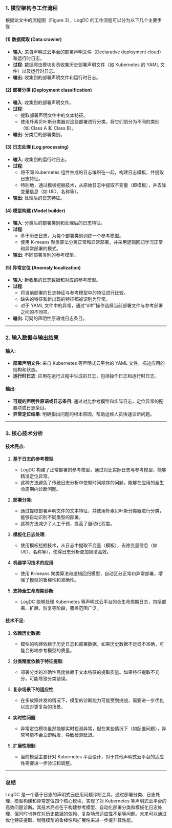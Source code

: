 ### 1. 模型架构与工作流程

根据论文中的流程图（Figure 3），LogDC 的工作流程可以分为以下几个主要步骤：

#### **(1) 数据爬取 (Data crawler)**
- **输入**: 来自声明式云平台的部署声明文件（Declarative deployment cloud）和运行时日志。
- **过程**: 数据爬虫模块负责收集历史部署声明文件（如 Kubernetes 的 YAML 文件）以及运行时日志。
- **输出**: 收集到的部署声明文件和运行时日志。

#### **(2) 部署分类 (Deployment classification)**
- **输入**: 收集到的部署声明文件。
- **过程**:
  - 提取部署声明文件中的文本特征。
  - 使用朴素贝叶斯分类器对这些部署进行分类，将它们划分为不同的类别（如 Class A 和 Class B）。
- **输出**: 分类后的部署类别。

#### **(3) 日志处理 (Log processing)**
- **输入**: 收集到的运行时日志。
- **过程**:
  - 将不同 Kubernetes 组件生成的日志编织在一起，构建日志模板，并提取日志特征。
  - 特别地，通过模板挖掘技术，从原始日志中提取不变量（即模板），并去除变量信息（如 UID、名称等）。
- **输出**: 处理后的日志特征。

#### **(4) 模型构建 (Model builder)**
- **输入**: 分类后的部署类别和处理后的日志特征。
- **过程**:
  - 基于历史日志，为每个部署类别训练一个参考模型。
  - 使用 K-means 聚类算法分离正常和异常部署，并采用逻辑回归学习正常和异常部署的模式。
- **输出**: 不同部署类别的参考模型。

#### **(5) 异常定位 (Anomaly localization)**
- **输入**: 新收集的日志数据和对应的参考模型。
- **过程**:
  - 将当前部署的日志特征与参考模型中的特征进行比较。
  - 缺失的特征和新出现的特征都被识别为异常。
  - 对于 YAML 文件中的异常，通过“diff”操作选择当前部署文件与参考部署之间的不同项。
- **输出**: 可疑的声明性原语或日志条目。

---

### 2. 输入数据与输出结果

#### **输入**:
- **部署声明文件**: 来自 Kubernetes 等声明式云平台的 YAML 文件，描述应用的结构和状态。
- **运行时日志**: 应用在运行过程中生成的日志，包括操作日志和运行时日志。

#### **输出**:
- **可疑的声明性原语或日志条目**: 通过对比参考模型和实际日志，定位异常的配置项或日志条目。
- **异常定位结果**: 明确指出问题的根本原因，帮助运维人员快速诊断问题。

---

### 3. 核心技术分析

#### **技术亮点**:
1. **基于日志的参考模型**:
   - LogDC 构建了正常部署的参考模型，通过对比实际日志与参考模型，能够精准定位异常。
   - 这种方法避免了传统日志分析中依赖时间顺序的问题，能够在应用的全生命周期内诊断问题。

2. **部署分类**:
   - 通过提取部署声明文件的文本特征，并使用朴素贝叶斯分类器进行分类，能够自动识别不同类型的部署。
   - 这种方法减少了人工干预，提高了自动化程度。

3. **模板化日志处理**:
   - 使用模板挖掘技术，从日志中提取不变量（模板），去除变量信息（如 UID、名称等），使得日志分析更加简洁高效。

4. **机器学习技术的应用**:
   - 使用 K-means 聚类算法和逻辑回归模型，自动区分正常和异常部署，增强了模型的鲁棒性和准确性。

5. **支持全生命周期诊断**:
   - LogDC 能够处理 Kubernetes 等声明式云平台的全生命周期日志，包括部署、扩展、恢复等阶段，覆盖范围广泛。

#### **技术不足**:
1. **依赖历史数据**:
   - 模型的构建依赖于历史日志和部署数据，如果历史数据不足或不准确，可能会影响参考模型的质量。

2. **分类精度依赖于特征提取**:
   - 部署分类的准确性高度依赖于文本特征的提取质量。如果特征提取不充分，可能导致分类错误。

3. **复杂场景下的适应性**:
   - 在多故障并发的情况下，模型的诊断能力可能受到挑战，需要进一步优化以应对更复杂的场景。

4. **实时性问题**:
   - 异常定位模块虽然能够实时检测异常，但在某些情况下（如配置问题），异常可能不会立即触发，导致检测延迟。

5. **扩展性限制**:
   - 当前模型主要针对 Kubernetes 平台设计，对于其他声明式云平台的适应性需要进一步验证和调整。

---

### 总结
LogDC 是一个基于日志的声明式云应用问题诊断工具，通过部署分类、日志处理、模型构建和异常定位四个核心模块，实现了对 Kubernetes 等声明式云平台的高效问题诊断。其技术亮点在于构建参考模型、自动化部署分类和模板化日志处理，但同时也存在对历史数据的依赖、复杂场景适应性不足等问题。未来可以通过优化特征提取、增强模型的鲁棒性和扩展性来进一步提升其性能。
